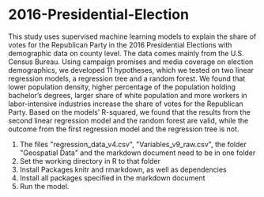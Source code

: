 # 2016-Presidential-Election
This study uses supervised machine learning models to explain the share of votes for the Republican Party 
in the 2016 Presidential Elections with demographic data on county level. The data comes mainly from the U.S. Census Bureau. 
Using campaign promises and media coverage on election demographics, we developed 11 hypotheses, which we tested on two linear 
regression models, a regression tree and a random forest. We found that lower population density, higher percentage of the
population holding bachelor’s degrees, larger share of white population and more workers in labor-intensive industries increase 
the share of votes for the Republican Party. Based on the models’ R-squared, we found that the results from the second linear 
regression model and the random forest are valid, while the outcome from the first regression model and the regression tree is not.

1. The files "regression_data_v4.csv", "Variables_v9_raw.csv", the folder "Geospatial Data" and the markdown document need to be in one folder
3. Set the working directory in R to that folder
4. Install Packages knitr and rmarkdown, as well as dependencies
5. Install all packages specified in the markdown document
6. Run the model.  
